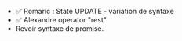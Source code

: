* ✅ Romaric : State UPDATE -  variation de syntaxe
* ✅ Alexandre operator "rest"
* Revoir syntaxe de promise.